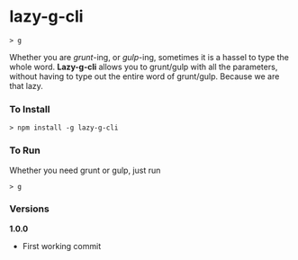 # lazy-g-cli

    > g

Whether you are *grunt*-ing, or *gulp*-ing, sometimes it is a hassel to type the whole word. **Lazy-g-cli** allows you to grunt/gulp with all the parameters, without having to type out the entire word of grunt/gulp. Because we are that lazy.

### To Install

    > npm install -g lazy-g-cli

### To Run

Whether you need grunt or gulp, just run

    > g

### Versions

**1.0.0**
* First working commit

